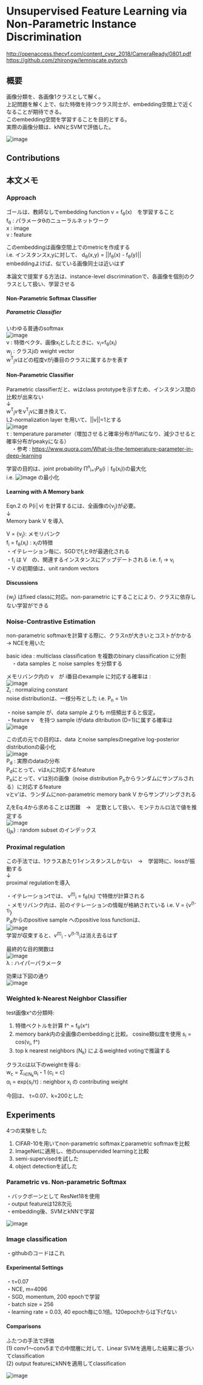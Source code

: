 # Unsupervised Feature Learning via Non-Parametric Instance Discrimination
http://openaccess.thecvf.com/content_cvpr_2018/CameraReady/0801.pdf  
https://github.com/zhirongw/lemniscate.pytorch  

## 概要  
画像分類を、各画像1クラスとして解く。  
上記問題を解く上で、似た特徴を持つクラス同士が、embedding空間上で近くなることが期待できる。  
このembedding空間を学習することを目的とする。  
実際の画像分類は、kNNとSVMで評価した。  

![image](https://user-images.githubusercontent.com/30098187/63408330-b754c500-c429-11e9-8532-e7015d80ea2b.png)  


## Contributions  

## 本文メモ  

### Approach
ゴールは、教師なしでembedding function v = f<sub>θ</sub>(x)　を学習すること  
f<sub>θ</sub> : パラメータθのニューラルネットワーク  
x : image  
v : feature  
  
このembeddingは画像空間上でのmetricを作成する  
i.e. インスタンスx,yに対して、 d<sub>θ</sub>(x,y) = ||f<sub>θ</sub>(x) - f<sub>θ</sub>(y)||  
embeddingよけば、似ている画像同士は近いはず  
  
本論文で提案する方法は、instance-level discriminationで、各画像を個別のクラスとして扱い、学習させる  

#### Non-Parametric Softmax Classifier
##### Parametric Classifier  
いわゆる普通のsoftmax  
![image](https://user-images.githubusercontent.com/30098187/63476272-4a8a0b00-c4bb-11e9-8e84-dadf0e64f92d.png)  
v : 特徴ベクタ、画像x<sub>i</sub>としたときに、v<sub>i</sub>=f<sub>θ</sub>(x<sub>i</sub>)  
w<sub>j</sub> : クラスjの weight vector  
w<sup>T</sup><sub>j</sub>vはどの程度vがj番目のクラスに属するかを表す  
  
#### Non-Parametric Classifier
Parametric classifierだと、wはclass prototypeを示すため、インスタンス間の比較が出来ない  
↓  
w<sup>T</sup><sub>j</sub>vをv<sup>T</sup><sub>j</sub>vに置き換えて、  
L2-normalization layer を用いて、||v||=1とする  
![image](https://user-images.githubusercontent.com/30098187/63479180-15d08080-c4c8-11e9-992a-9a726b127292.png)  
τ : temperature parameter（増加させると確率分布がflatになり、減少させると確率分布がpeakyになる）  
　・参考 : https://www.quora.com/What-is-the-temperature-parameter-in-deep-learning  
  
学習の目的は、joint probability Π<sup>n</sup><sub>i=1</sub>P<sub>θ</sub>(i｜f<sub>θ</sub>(x<sub>i</sub>))の最大化  
i.e. ![image](https://user-images.githubusercontent.com/30098187/63479804-91333180-c4ca-11e9-82af-c089386dbe81.png) の最小化  
  
#### Learning with A Memory bank  
Eqn.2 の P(i│v) を計算するには、全画像の{v<sub>j</sub>}が必要。  
↓  
Memory bank V を導入  
  
V = {v<sub>j</sub>}: メモリバンク  
f<sub>i</sub> = f<sub>θ</sub>(x<sub>i</sub>) : x<sub>i</sub>の特徴  
・イテレーション毎に、SGDでf<sub>i</sub>とθが最適化される  
・f<sub>i</sub> は V　の、関連するインスタンスにアップデートされる i.e. f<sub>i</sub> → v<sub>i</sub>  
・V の初期値は、unit random vectors  
  
#### Discussions
{w<sub>j</sub>} はfixed classに対応。non-parametric にすることにより、クラスに依存しない学習ができる  
  
### Noise-Contrastive Estimation  
non-parametric softmaxを計算する際に、クラスnが大きいとコストがかかる → NCEを用いた  
  
basic idea : multiclass classification を複数のbinary classification に分割  
　・data samples と noise samples を分類する  

メモリバンク内の v　が i番目のexample に対応する確率は :  
![image](https://user-images.githubusercontent.com/30098187/63486006-98fdd080-c4e0-11e9-886f-d7475ab27889.png)  
Z<sub>i</sub> : normalizing constant  
noise distributionは、一様分布とした i.e. P<sub>n</sub> = 1/n  
  
・noise sample が、data sample よりも m倍頻出すると仮定。  
・feature v　を持つ sample iがdata ditribution (D=1)に属する確率は  
![image](https://user-images.githubusercontent.com/30098187/63486528-e4b17980-c4e2-11e9-825a-fe2c24b387d9.png)  
  
この式の元での目的は、data とnoise samplesのnegative log-posterior distributionの最小化  
![image](https://user-images.githubusercontent.com/30098187/63486955-6ce44e80-c4e4-11e9-9e3e-21a52099dcaa.png)  
P<sub>d</sub> : 実際のdataの分布  
P<sub>d</sub>にとって、vはx<sub>i</sub>に対応するfeature  
P<sub>n</sub>にとって、v'は別の画像（noise distribution P<sub>n</sub>からランダムにサンプルされる）に対応するfeature  
vとv'は、ランダムにnon-parametric memory bank V からサンプリングされる  
  
Z<sub>i</sub>をEq.4から求めることは困難　→　定数として扱い、モンテカルロ法で値を推定する  
![image](https://user-images.githubusercontent.com/30098187/63487821-a5d1f280-c4e7-11e9-9379-9cc82c596717.png)  
{j<sub>jk</sub>} : random subset のインデックス  

### Proximal regulation
この手法では、1クラスあたり1インスタンスしかない　→　学習時に、lossが振動する  
↓  
proximal regulationを導入  
  
・イテレーションtでは、 v<sup>(t)</sup><sub>i</sub> = f<sub>θ</sub>(x<sub>i</sub>) で特徴が計算される  
・メモリバンク内は、前のイテレーションの情報が格納されている i.e. V = {v<sup>(t-1)</sup>}  
P<sub>d</sub>からのpositive sample へのpositive loss functionは、  
![image](https://user-images.githubusercontent.com/30098187/63488583-7670b500-c4ea-11e9-96d4-23813dd115a9.png)  
学習が収束すると、v<sup>(t)</sup><sub>i</sub> - v<sup>(t-1)</sup><sub>i</sub>は消え去るはず  
  
最終的な目的関数は  
![image](https://user-images.githubusercontent.com/30098187/63489710-c7ce7380-c4ed-11e9-8157-976f81af7d1d.png)  
λ : ハイパーパラメータ  
  
効果は下図の通り  
![image](https://user-images.githubusercontent.com/30098187/63489745-db79da00-c4ed-11e9-8817-31dad8947ab7.png)  
  
### Weighted k-Nearest Neighbor Classifier
test画像x^の分類時:  
1. 特徴ベクトルを計算 f^ = f<sub>θ</sub>(x^)  
2. memory bank内の全画像のembeddingと比較。 cosine類似度を使用 s<sub>i</sub> = cos(v<sub>i</sub>, f^)  
3. top k nearest neighbors (Ν<sub>k</sub>) によるweighted votingで推論する  
  
クラスcは以下のweightを得る:  
w<sub>c</sub> = Σ<sub>i∈Ν<sub>k</sub></sub>α<sub>i</sub>・1 (c<sub>i</sub> = c)  
α<sub>i</sub> = exp(s<sub>i</sub>/τ) : neighbor x<sub>i</sub> の contributing weight  
  
今回は、 τ=0.07、k=200とした  
  
## Experiments  
4つの実験をした  
1. CIFAR-10を用いてnon-parametric softmaxとparametric softmaxを比較  
2. ImageNetに適用し、他のunsupervided learningと比較  
3. semi-supervisedを試した  
4. object detectionを試した  
  
### Parametric vs. Non-parametric Softmax  
・バックボーンとして ResNet18を使用  
・output featureは128次元  
・embedding後、SVMとkNNで学習  
  
![image](https://user-images.githubusercontent.com/30098187/63493013-98236980-c4f5-11e9-9ba8-64710f994bea.png)  

### Image classification  
・githubのコードはこれ  
  
#### Experimental Settings
・τ=0.07  
・NCE, m=4096  
・SGD, momentum, 200 epochで学習  
・batch size = 256  
・learning rate = 0.03, 40 epoch毎に0.1倍。120epochからは下げない  
  
#### Comparisons
ふたつの手法で評価  
(1) conv1〜conv5までの中間層に対して、Linear SVMを適用した結果に基づいてclassification  
(2) output featureにkNNを適用してclassification  
  
![image](https://user-images.githubusercontent.com/30098187/63494115-0701c200-c4f8-11e9-81b0-b23c1c46e60a.png)  





